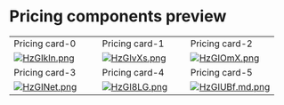 # Pricing components preview

<table>
  <tr>
    <td width="33.3333%">Pricing card-0</td>
    <td width="33.3333%">Pricing card-1</td>
    <td width="33.3333%">Pricing card-2</td>
  </tr>

  <tr>
    <td width="33.3333%">
        <a href="https://github.com/Clueless-Community/seamless-ui/blob/main/Pricing%20Components/src/pricing-card-0.html">
            <img src="https://iili.io/HzGIkIn.png" alt="HzGIkIn.png" border="0">
        </a>
    </td>
    <td width="33.3333%">
        <a href="https://github.com/Clueless-Community/seamless-ui/blob/main/Pricing%20Components/src/pricing-card-1.html">
            <img src="https://iili.io/HzGIvXs.png" alt="HzGIvXs.png" border="0">
        </a>
    </td>
    <td width="33.3333%">
        <a href="https://github.com/Clueless-Community/seamless-ui/blob/main/Pricing%20Components/src/pricing-card-2.html">
            <img src="https://iili.io/HzGIOmX.png" alt="HzGIOmX.png" border="0">
        </a>
    </td>
  </tr>

  <tr>
    <td width="33.3333%">Pricing card-3</td>
    <td width="33.3333%">Pricing card-4</td>
    <td width="33.3333%">Pricing card-5</td>
  </tr>
  <tr>
    <td width="33.3333%">
        <a href="https://github.com/Clueless-Community/seamless-ui/blob/main/Pricing%20Components/src/pricing-card-3.html">
            <img src="https://iili.io/HzGINet.png" alt="HzGINet.png" border="0">
        </a>
    </td>
    <td width="33.3333%">
        <a href="https://github.com/Clueless-Community/seamless-ui/blob/main/Pricing%20Components/src/pricing-card-4.html">
            <img src="https://iili.io/HzGI8LG.png" alt="HzGI8LG.png" border="0">
        </a>
    </td>
    <td width="33.3333%">
        <a href="https://github.com/Clueless-Community/seamless-ui/blob/main/Pricing%20Components/src/pricing-card-5.html">
            <img src="https://iili.io/HzGIUBf.md.png" alt="HzGIUBf.md.png" border="0">
        </a>
    </td>
  </tr>
</table>
